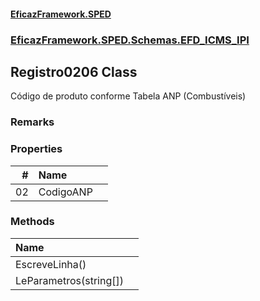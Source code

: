#### [EficazFramework.SPED](EficazFrameworkSPED.md 'EficazFramework SPED')
### [EficazFramework.SPED.Schemas.EFD_ICMS_IPI](EficazFramework.SPED.Schemas.EFD_ICMS_IPI.md 'EficazFramework.SPED.Schemas.EFD_ICMS_IPI')

## Registro0206 Class

Código de produto conforme Tabela ANP (Combustíveis)

### Remarks
### Properties

| # | Name | |
| ---: | :--- | :--- |
| 02 | CodigoANP |  |
### Methods

| Name | |
| :--- | :--- |
| EscreveLinha() |  |
| LeParametros(string[]) |  |
